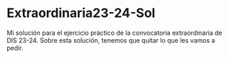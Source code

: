 # Extraordinaria23-24-Sol
Mi solución para el ejercicio práctico de la convocatoria extraordinaria de DIS 23-24. Sobre esta solución, tenemos que quitar lo que les vamos a pedir.
